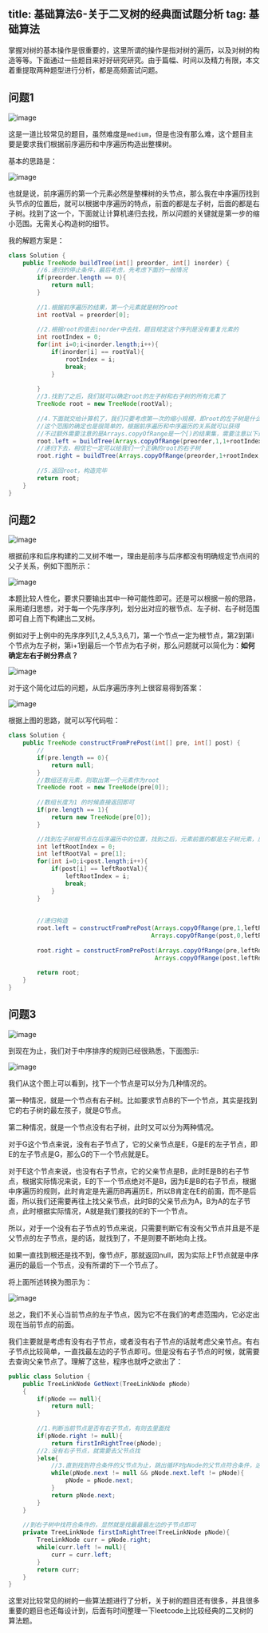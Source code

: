 title: 基础算法6-关于二叉树的经典面试题分析
tag: 基础算法
---

掌握对树的基本操作是很重要的，这里所谓的操作是指对树的遍历，以及对树的构造等等。下面通过一些题目来好好研究研究。由于篇幅、时间以及精力有限，本文着重提取两种题型进行分析，都是高频面试问题。
<!--more-->

## 问题1

![image](http://bloghello.oursnail.cn/suanfa6-1.png)

这是一道比较常见的题目，虽然难度是`medium`，但是也没有那么难，这个题目主要是要求我们根据前序遍历和中序遍历构造出整棵树。

基本的思路是：

![image](http://bloghello.oursnail.cn/suanfa6-2.png)


也就是说，前序遍历的第一个元素必然是整棵树的头节点，那么我在中序遍历找到头节点的位置后，就可以根据中序遍历的特点，前面的都是左子树，后面的都是右子树。找到了这一个，下面就让计算机递归去找，所以问题的关键就是第一步的缩小范围。无需关心构造树的细节。

我的解题方案是：


```java
class Solution {
    public TreeNode buildTree(int[] preorder, int[] inorder) {
        //6.递归的停止条件，最后考虑，先考虑下面的一般情况
        if(preorder.length == 0){
            return null;
        }
        
        //1.根据前序遍历的结果，第一个元素就是树的root
        int rootVal = preorder[0];
        
        //2.根据root的值去inorder中去找，题目规定这个序列是没有重复元素的
        int rootIndex = 0;
        for(int i=0;i<inorder.length;i++){
            if(inorder[i] == rootVal){
                rootIndex = i;
                break;
            }
        
        }
        //3.找到了之后，我们就可以确定root的左子树和右子树的所有元素了
        TreeNode root = new TreeNode(rootVal);
        
        //4.下面就交给计算机了，我们只要考虑第一次的缩小规模，即root的左子树是什么范围，递归下去，相信它一定可以给我们一个正确的root的左子树
        //这个范围的确定也是很简单的，根据前序遍历和中序遍历的关系就可以获得
        //不过额外需要注意的是Arrays.copyOfRange是一个[)的结果集，需要注意以下边界
        root.left = buildTree(Arrays.copyOfRange(preorder,1,1+rootIndex),Arrays.copyOfRange(inorder,0,rootIndex));
        //递归下去，相信它一定可以给我们一个正确的root的右子树
        root.right = buildTree(Arrays.copyOfRange(preorder,1+rootIndex,preorder.length),Arrays.copyOfRange(inorder,rootIndex+1,inorder.length));
        
        //5.返回root，构造完毕
        return root;
    }
}
```

## 问题2

![image](http://bloghello.oursnail.cn/suanfa6-3.png)

根据前序和后序构建的二叉树不唯一，理由是前序与后序都没有明确规定节点间的父子关系，例如下图所示：

![image](http://bloghello.oursnail.cn/suanfa6-4.png)

本题比较人性化，要求只要输出其中一种可能性即可。还是可以根据一般的思路，采用递归思想，对于每一个先序序列，划分出对应的根节点、左子树、右子树范围即可自上而下构建出二叉树。

例如对于上例中的先序序列[1,2,4,5,3,6,7]，第一个节点一定为根节点，第2到第i个节点为左子树，第i+1到最后一个节点为右子树，那么问题就可以简化为：**如何确定左右子树分界点？**

![image](http://bloghello.oursnail.cn/suanfa6-5.png)

对于这个简化过后的问题，从后序遍历序列上很容易得到答案：

![image](http://bloghello.oursnail.cn/suanfa6-6.png)

根据上图的思路，就可以写代码啦：


```java
class Solution {
    public TreeNode constructFromPrePost(int[] pre, int[] post) {
        //
        if(pre.length == 0){
            return null;
        }
        //数组还有元素，则取出第一个元素作为root
        TreeNode root = new TreeNode(pre[0]);
        
        //数组长度为1 的时候直接返回即可
        if(pre.length == 1){
            return new TreeNode(pre[0]);
        }

        //找到左子树根节点在后序遍历中的位置，找到之后，元素前面的都是左子树元素，后面除了最后一个元素都是右子树元素
        int leftRootIndex = 0;
        int leftRootVal = pre[1];
        for(int i=0;i<post.length;i++){
            if(post[i] == leftRootVal){
                leftRootIndex = i;
                break;
            }
        }
        
       
        //递归构造
        root.left = constructFromPrePost(Arrays.copyOfRange(pre,1,leftRootIndex+2),
                                        Arrays.copyOfRange(post,0,leftRootIndex+1));
        
        root.right = constructFromPrePost(Arrays.copyOfRange(pre,leftRootIndex+2,pre.length),
                                         Arrays.copyOfRange(post,leftRootIndex+1,post.length-1));
        
        return root;
    }
}
```

## 问题3

![image](http://bloghello.oursnail.cn/suanfa6-7.png)


到现在为止，我们对于中序排序的规则已经很熟悉，下面图示:

![image](http://bloghello.oursnail.cn/suanfa6-8.png)

我们从这个图上可以看到，找下一个节点是可以分为几种情况的。

第一种情况，就是一个节点有右子树。比如要求节点B的下一个节点，其实是找到它的右子树的最左孩子，就是G节点。

第二种情况，就是一个节点没有右子树，此时又可以分为两种情况。

对于G这个节点来说，没有右子节点了，它的父亲节点是E，G是E的左子节点，即E的左子节点是G，那么G的下一个节点就是E。

对于E这个节点来说，也没有右子节点，它的父亲节点是B，此时E是B的右子节点，根据实际情况来说，E的下一个节点绝对不是B，因为E是B的右子节点，根据中序遍历的规则，此时肯定是先遍历B再遍历E，所以B肯定在E的前面，而不是后面，所以我们还需要再往上找父亲节点，此时B的父亲节点为A，B为A的左子节点，此时根据实际情况，A就是我们要找的E的下一个节点。

所以，对于一个没有右子节点的节点来说，只需要判断它有没有父节点并且是不是父节点的左子节点，是的话，就找到了，不是则要不断地向上找。

如果一直找到根还是找不到，像节点F，那就返回null，因为实际上F节点就是中序遍历的最后一个节点，没有所谓的下一个节点了。

将上面所述转换为图示为：

![image](http://bloghello.oursnail.cn/suanfa6-9.png)

总之，我们不关心当前节点的左子节点，因为它不在我们的考虑范围内，它必定出现在当前节点的前面。

我们主要就是考虑有没有右子节点，或者没有右子节点的话就考虑父亲节点。有右子节点比较简单，一直找最左边的子节点即可。但是没有右子节点的时候，就需要去查询父亲节点了。理解了这些，程序也就呼之欲出了：

```java
public class Solution {
    public TreeLinkNode GetNext(TreeLinkNode pNode)
    {
        if(pNode == null){
            return null;
        } 
        
        //1.判断当前节点是否有右子节点，有则去里面找
        if(pNode.right != null){
            return firstInRightTree(pNode);
        //2.没有右子节点，就需要去父节点找
        }else{
            //3.直到找到符合条件的父节点为止，跳出循环时pNode的父节点符合条件，这个父节点就是我们要的东西
            while(pNode.next != null && pNode.next.left != pNode){
                pNode = pNode.next;
            }
            return pNode.next;
        }
    }
    
    //到右子树中找符合条件的，显然就是找最最最左边的子节点即可
    private TreeLinkNode firstInRightTree(TreeLinkNode pNode){
        TreeLinkNode curr = pNode.right;
        while(curr.left != null){
            curr = curr.left;
        }
        return curr;
    }
}
```
这里对比较常见的树的一些算法题进行了分析，关于树的题目还有很多，并且很多重要的题目也还每设计到，后面有时间整理一下leetcode上比较经典的二叉树的算法题。